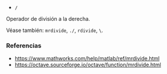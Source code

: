 * `/`

Operador de división a la derecha.

Véase también: `mrdivide`, `./`, `rdivide`, `\`.

### Referencias

* https://www.mathworks.com/help/matlab/ref/mrdivide.html
* https://octave.sourceforge.io/octave/function/mrdivide.html
